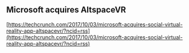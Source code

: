 ## Microsoft acquires AltspaceVR
  
  [https://techcrunch.com/2017/10/03/microsoft-acquires-social-virtual-reality-app-altspacevr/?ncid=rss](https://techcrunch.com/2017/10/03/microsoft-acquires-social-virtual-reality-app-altspacevr/?ncid=rss)